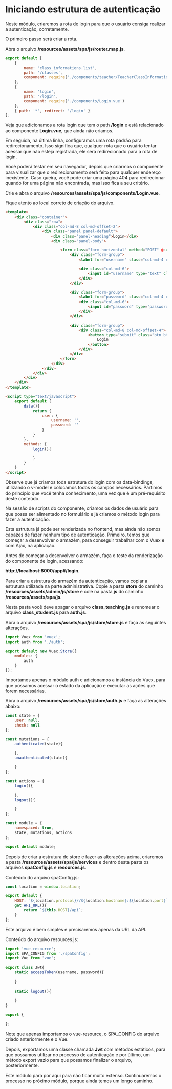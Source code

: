 # Iniciando estrutura de autenticação

Neste módulo, criaremos a rota de login para que o usuário consiga realizar a autenticação, corretamente.

O primeiro passo será criar a rota. 

Abra o arquivo **/resources/assets/spa/js/router.map.js**.

```js
export default [
    {
        name: 'class_informations.list',
        path: '/classes',
        component: require('./components/teacher/TeacherClassInformationList.vue')
    },
    {
        name: 'login',
        path: '/login',
        component: require('./components/Login.vue')
    },
    { path: '*', redirect: '/login' }
];
```

Veja que adicionamos a rota login que tem o path **/login** e está relacionado ao componente **Login.vue**, que ainda não criamos.

Em seguida, na última linha, configuramos uma rota padrão para redirecionamento. Isso significa que, qualquer rota que o usuário tentar acessar que não esteja registrada, ele será redirecionado para a rota de login.

Você poderá testar em seu navegador, depois que criarmos o componente para visualizar que o redirecionamento será feito para qualquer endereço inexistente. Caso queira, você pode criar uma página 404 para redirecionar quando for uma página não encontrada, mas isso fica a seu critério.

Crie e abra o arquivo **/resources/assets/spa/js/components/Login.vue**. 

Fique atento ao local correto de criação do arquivo.

```html
<template>
    <div class="container">
        <div class="row">
            <div class="col-md-8 col-md-offset-2">
                <div class="panel panel-default">
                    <div class="panel-heading">Login</div>
                    <div class="panel-body">

                        <form class="form-horizontal" method="POST" @submit.prevent="login()">
                            <div class="form-group">
                                <label for="username" class="col-md-4 control-label">User</label>

                                <div class="col-md-6">
                                    <input id="username" type="text" class="form-control" name="username" required autofocus  v-model="user.username">
                                </div>
                            </div>

                            <div class="form-group">
                                <label for="password" class="col-md-4 control-label">Password</label>
                                <div class="col-md-6">
                                    <input id="password" type="password" class="form-control" name="password" required  v-model="user.password">
                                </div>
                            </div>

                            <div class="form-group">
                                <div class="col-md-8 col-md-offset-4">
                                    <button type="submit" class="btn btn-primary">
                                        Login
                                    </button>
                                </div>
                            </div>
                        </form>
                    </div>
                </div>
            </div>
        </div>
    </div>
</template>

<script type="text/javascript">
    export default {
        data(){
            return {
                user: {
                    username: '',
                    password: ''
                }
            }
        },
        methods: {
        	login(){

            }
        }
    }
</script>
```

Observe que já criamos toda estrutura do login com os data-bindings, utilizando o v-model e colocamos todos os campos necessários. Partimos do princípio que você tenha conhecimento, uma vez que é um pré-requisito deste conteúdo.

Na sessão de scripts do componente, criamos os dados de usuário para que possa ser alimentado no formulário e já criamos o método login para fazer a autenticação.

Esta estrutura já pode ser renderizada no frontend, mas ainda não somos capazes de fazer nenhum tipo de autenticação. Primeiro, temos que começar a desenvolver o armazém, para conseguir trabalhar com o Vuex e com Ajax, na aplicação.

Antes de começar a desenvolver o armazém, faça o teste da renderização do componente de login, acessando:

**http://localhost:8000/app#/login**.

Para criar a estrutura do armazém da autenticação, vamos copiar a estrutura utilizada na parte administrativa. Copie a pasta **store** do caminho **/resources/assets/admin/js/store** e cole na pasta **js** do caminho **/resources/assets/spa/js**.

Nesta pasta você deve apagar o arquivo **class_teaching.js** e renomear o arquivo **class_student.js** para **auth.js**.

Abra o arquivo **/resources/assets/spa/js/store/store.js** e faça as seguintes alterações.

```js
import Vuex from 'vuex';
import auth from './auth';

export default new Vuex.Store({
    modules: {
        auth
    }
});
```

Importamos apenas o módulo auth e adicionamos a instância do Vuex, para que possamos acessar o estado da aplicação e executar as ações que forem necessárias.

Abra o arquivo **/resources/assets/spa/js/store/auth.js** e faça as alterações abaixo:

```js
const state = {
    user: null,
    check: null
};

const mutations = {
    authenticated(state){

    },
    unauthenticated(state){

    }
};

const actions = {
    login(){

    },
    logout(){

    }
};

const module = {
    namespaced: true,
    state, mutations, actions
};

export default module;
```

Depois de criar a estrutura de store e fazer as alterações acima, criaremos a pasta **/resources/assets/spa/js/services** e dentro desta pasta os arquivos **spaConfig.js** e **resources.js**.

Conteúdo do arquivo spaConfig.js:

```js
const location = window.location;

export default {
    HOST: `${location.protocol}//${location.hostname}:${location.port}`,
    get API_URL(){
        return `${this.HOST}/api`;
    }
};
```

Este arquivo é bem simples e precisaremos apenas da URL da API.

Conteúdo do arquivo resources.js:

```js
import 'vue-resource';
import SPA_CONFIG from './spaConfig';
import Vue from 'vue';

export class Jwt{
    static accessToken(username, password){
        
    }
    
    static logout(){
        
    }
}

export {

};
```

Note que apenas importamos o vue-resource, o SPA_CONFIG do arquivo criado anteriormente e o Vue.

Depois, exportamos uma classe chamada **Jwt** com métodos estáticos, para que possamos utilizar no processo de autenticação e por último, um método export vazio para que possamos finalizar o arquivo, posteriormente.

Este módulo para por aqui para não ficar muito extenso. Continuaremos o processo no próximo módulo, porque ainda temos um longo caminho.